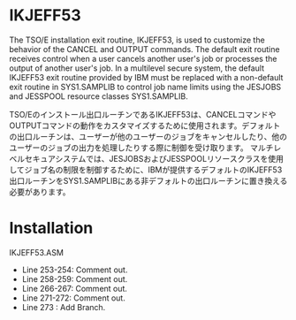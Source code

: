 # IKJEFF53

The TSO/E installation exit routine, IKJEFF53, is used to customize the behavior of the CANCEL and OUTPUT commands. The default exit routine receives control when a user cancels another user's job or processes the output of another user's job.
In a multilevel secure system, the default IKJEFF53 exit routine provided by IBM must be replaced with a non-default exit routine in SYS1.SAMPLIB to control job name limits using the JESJOBS and JESSPOOL resource classes SYS1.SAMPLIB.

TSO/Eのインストール出口ルーチンであるIKJEFF53は、CANCELコマンドやOUTPUTコマンドの動作をカスタマイズするために使用されます。デフォルトの出口ルーチンは、ユーザーが他のユーザーのジョブをキャンセルしたり、他のユーザーのジョブの出力を処理したりする際に制御を受け取ります。
マルチレベルセキュアシステムでは、JESJOBSおよびJESSPOOLリソースクラスを使用してジョブ名の制限を制御するために、IBMが提供するデフォルトのIKJEFF53出口ルーチンをSYS1.SAMPLIBにある非デフォルトの出口ルーチンに置き換える必要があります。

# Installation

IKJEFF53.ASM

* Line 253-254: Comment out.
* Line 258-259: Comment out.
* Line 266-267: Comment out.
* Line 271-272: Comment out.
* Line 273    : Add Branch.
